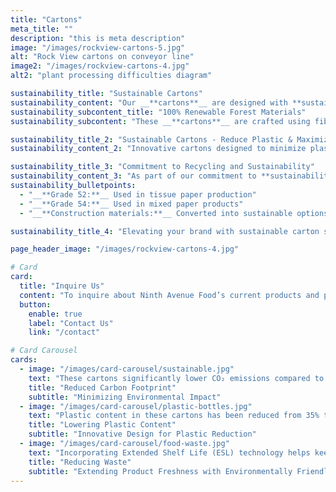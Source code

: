 ```yaml
---
title: "Cartons"
meta_title: ""
description: "this is meta description"
image: "/images/rockview-cartons-5.jpg"
alt: "Rock View cartons on conveyor line"
image2: "/images/rockview-cartons-4.jpg"
alt2: "plant processing difficulties diagram"

sustainability_title: "Sustainable Cartons"
sustainability_content: "Our __**cartons**__ are designed with **sustainability** in mind, minimizing environmental impact while maintaining product quality. Crafted from __**100% recyclable**__ and **renewable** forest fibers, they offer an eco-conscious choice for both brands and consumers."
sustainability_subcontent_title: "100% Renewable Forest Materials"
sustainability_subcontent: "These __**cartons**__ are crafted using fibers sourced solely from **renewable**, certified forests, ensuring **responsible** forestry practices. Each carton is available with __**Forest Stewardship Council (FSC)**__ and Sustainable __**Forestry Initiative (SFI)**__ certifications, offering assurance of environmentally responsible sourcing."

sustainability_title_2: "Sustainable Cartons - Reduce Plastic & Maximize Freshness"
sustainability_content_2: "Innovative cartons designed to minimize plastic and extend product freshness sustainably"

sustainability_title_3: "Commitment to Recycling and Sustainability"
sustainability_content_3: "As part of our commitment to **sustainability**, we choose cartons that are **fully recyclable** and contribute to diverse recycling streams. While FDA regulations currently limit the use of recycled fiber in liquid food packaging, our __**cartons**__ are designed for **maximum recyclability**, supporting efforts to **repurpose** materials effectively, including:"
sustainability_bulletpoints:
  - "__**Grade 52:**__ Used in tissue paper production"
  - "__**Grade 54:**__ Used in mixed paper products"
  - "__**Construction materials:**__ Converted into sustainable options like roof tiles and wall boards"

sustainability_title_4: "Elevating your brand with sustainable carton solutions"

page_header_image: "/images/rockview-cartons-4.jpg"

# Card
card:
  title: "Inquire Us"
  content: "To inquire about Ninth Avenue Food’s current products and packaging capabilities for dairy alternatives, creamers, dairy beverages, and seasonal items, please Contact Us."
  button:
    enable: true
    label: "Contact Us"
    link: "/contact"

# Card Carousel
cards:
  - image: "/images/card-carousel/sustainable.jpg"
    text: "These cartons significantly lower CO₂ emissions compared to traditional packaging, making them a more sustainable choice for liquid food products"
    title: "Reduced Carbon Footprint"
    subtitle: "Minimizing Environmental Impact"
  - image: "/images/card-carousel/plastic-bottles.jpg"
    text: "Plastic content in these cartons has been reduced from 35% to under 20% maximizing the use of renewable natural fibers"
    title: "Lowering Plastic Content"
    subtitle: "Innovative Design for Plastic Reduction"
  - image: "/images/card-carousel/food-waste.jpg"
    text: "Incorporating Extended Shelf Life (ESL) technology helps keep products fresher longer and reduces food waste"
    title: "Reducing Waste"
    subtitle: "Extending Product Freshness with Environmentally Friendly Technology"
---
```

